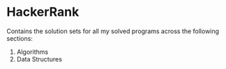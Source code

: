 # HackerRank
Contains the solution sets for all my solved programs across the following sections:

1) Algorithms
2) Data Structures
